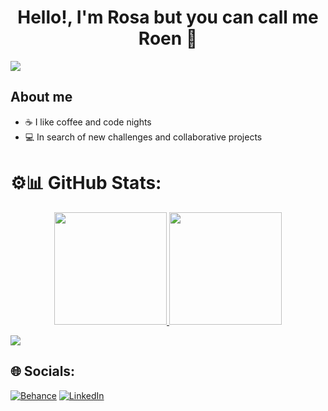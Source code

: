 <div align="center">
<h1 align="center">Hello!, I'm Rosa but you can call me Roen 👋</h1>
 </div>
<img src="https://github.com/user-attachments/assets/04bc3123-fed8-4dbc-b4e0-01580f5d31e0">

## About me
- ☕ I like coffee and code nights
- 💻 In search of new challenges and collaborative projects

# ⚙️📊 GitHub Stats:
<p align="center">
<a href="https://github.com/Rosa-Enco-Perez">
  <img height="180em" src="https://github-readme-stats-eight-theta.vercel.app/api?username=Rosa-Enco-Perez&show_icons=true&theme=algolia&include_all_commits=true&count_private=true"/>
  <img height="180em" src="https://github-readme-stats-eight-theta.vercel.app/api/top-langs/?username=Rosa-Enco-Perez&layout=compact&langs_count=8&theme=algolia"/>
</a>
</p>

![](https://github-readme-streak-stats.herokuapp.com/?user=Rosa-Enco-Perez&theme=radical&hide_border=false)<br/>


## 🌐 Socials:
[![Behance](https://img.shields.io/badge/Behance-1769ff?logo=behance&logoColor=white)](https://www.behance.net/rosaenco) [![LinkedIn](https://img.shields.io/badge/LinkedIn-%230077B5.svg?logo=linkedin&logoColor=white)](https://www.linkedin.com/in/rosaenco/) 
